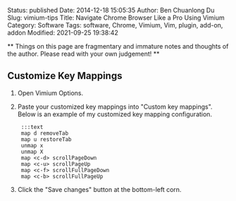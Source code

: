 Status: published
Date: 2014-12-18 15:05:35
Author: Ben Chuanlong Du
Slug: vimium-tips
Title: Navigate Chrome Browser Like a Pro Using Vimium 
Category: Software
Tags: software, Chrome, Vimium, Vim, plugin, add-on, addon
Modified: 2021-09-25 19:38:42

**
Things on this page are
fragmentary and immature notes and thoughts of the author.
Please read with your own judgement!
**


## Customize Key Mappings

1. Open Vimium Options.

2. Paste your customized key mappings into "Custom key mappings".
    Below is an example of my customized key mapping configuration.

        :::text
        map d removeTab
        map u restoreTab
        unmap x
        unmap X
        map <c-d> scrollPageDown
        map <c-u> scrollPageUp
        map <c-f> scrollFullPageDown
        map <c-b> scrollFullPageUp

3. Click the "Save changes" button at the bottom-left corn.

